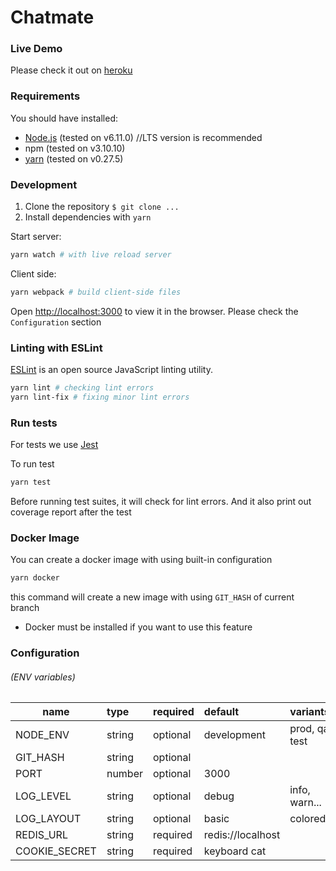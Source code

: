 # Chatmate

### Live Demo

Please check it out on [heroku](https://chat-mate.herokuapp.com/)

### Requirements
You should have installed:
- [Node.js][1] (tested on v6.11.0) //LTS version is recommended
- npm (tested on v3.10.10)
- [yarn][2] (tested on v0.27.5)


### Development

1. Clone the repository `$ git clone ...`
2. Install dependencies with `yarn`

Start server:

```bash
yarn watch # with live reload server
```

Client side:
    
```bash
yarn webpack # build client-side files
```

Open [http://localhost:3000](http://localhost:3000) to view it in the browser.
Please check the `Configuration` section

### Linting with ESLint

[ESLint][3] is an open source JavaScript linting utility.

```bash
yarn lint # checking lint errors
yarn lint-fix # fixing minor lint errors
```

### Run tests

For tests we use [Jest][4]

To run test

```bash
yarn test
```


Before running test suites, it will check for lint errors. 
And it also print out coverage report after the test

### Docker Image

You can create a docker image with using built-in configuration

```bash
yarn docker
```
this command will create a new image with using `GIT_HASH` of current branch
* Docker must be installed if you want to use this feature

### Configuration
###### *(ENV variables)*

| name           | type    | required   | default           |variants           |
| ---------------|:--------|:-----------|:------------------|:------------------|
| NODE_ENV       | string  | optional   | development       | prod, qa, test    |
| GIT_HASH       | string  | optional   |                   |                   |
| PORT           | number  | optional   | 3000              |                   |
| LOG_LEVEL      | string  | optional   | debug             | info, warn...     |
| LOG_LAYOUT     | string  | optional   | basic             | colored...        |
| REDIS_URL      | string  | required   | redis://localhost |                   |
| COOKIE_SECRET  | string  | required   | keyboard cat      |                   |

[1]: https://nodejs.org/
[2]: https://yarnpkg.com/lang/en/
[3]: http://eslint.org/
[4]: https://facebook.github.io/jest/
